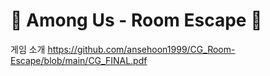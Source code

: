 # 🙌 Among Us - Room Escape 🙌

게임 소개
https://github.com/ansehoon1999/CG_Room-Escape/blob/main/CG_FINAL.pdf

